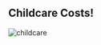 ## Childcare Costs!

![childcare](https://user-images.githubusercontent.com/20558188/237049712-f1daa0c8-9806-466c-9877-68d1a9a5a85e.png)
